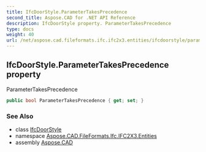 ```yaml
---
title: IfcDoorStyle.ParameterTakesPrecedence
second_title: Aspose.CAD for .NET API Reference
description: IfcDoorStyle property. ParameterTakesPrecedence
type: docs
weight: 40
url: /net/aspose.cad.fileformats.ifc.ifc2x3.entities/ifcdoorstyle/parametertakesprecedence/
---
```

## IfcDoorStyle.ParameterTakesPrecedence property

ParameterTakesPrecedence

```csharp
public bool ParameterTakesPrecedence { get; set; }
```

### See Also

* class [IfcDoorStyle](../)
* namespace [Aspose.CAD.FileFormats.Ifc.IFC2X3.Entities](../../ifcdoorstyle/)
* assembly [Aspose.CAD](../../../)


